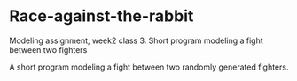 # Race-against-the-rabbit
Modeling assignment, week2 class 3.  Short program modeling a fight between two fighters

A short program modeling a fight between two randomly generated fighters.
